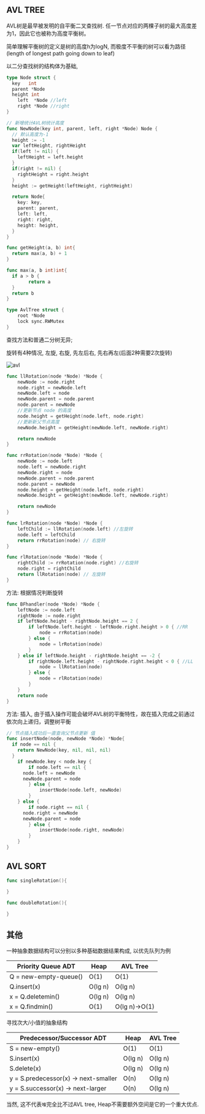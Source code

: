 ## AVL TREE
AVL树是最早被发明的自平衡二叉查找树. 任一节点对应的两棵子树的最大高度差为1，因此它也被称为高度平衡树。

简单理解平衡树的定义是树的高度h为logN, 而极度不平衡的树可以看为路径(length of longest path going down to leaf)

以二分查找树的结构体为基础,
~~~go
type Node struct {
  key   int
  parent *Node
  height int
	left  *Node //left
	right *Node //right
}

// 新增统计AVL树统计高度
func NewNode(key int, parent, left, right *Node) Node {
  // 默认高度为-1
  height := -1
  var leftHeight, rightHeight
  if(left != nil) {
    leftHeight = left.height
  }
  if(right != nil) {
    rightHeight = right.height
  }
  height := getHeight(leftHeight, rightHeight)

  return Node{
    key: key,
    parent: parent,
    left: left,
    right: right,
    height: height,
  }
}

func getHeight(a, b) int{
  return max(a, b) + 1
}

func max(a, b int)int{
  if a > b {
		return a
  }
  return b
}

type AvlTree struct {
    root *Node
    lock sync.RWMutex
}
~~~

查找方法和普通二分树无异;

旋转有4种情况, 左旋, 右旋, 先左后右, 先右再左(后面2种需要2次旋转)

![avl]("~@assets/50/avl.png")

~~~go
func llRotation(node *Node) *Node {
    newNode := node.right
    node.right = newNode.left
    newNode.left = node
    newNode.parent = node.parent
    node.parent = newNode
    //更新节点 node 的高度
    node.height = getHeight(node.left, node.right)
    //更新新父节点高度
    newNode.height = getHeight(newNode.left, newNode.right)

    return newNode
}

func rrRotation(node *Node) *Node {
    newNode := node.left
    node.left = newNode.right
    newNode.right = node
    newNode.parent = node.parent
    node.parent = newNode
    node.height = getHeight(node.left, node.right)
    newNode.height = getHeight(newNode.left, newNode.right)

    return newNode
}

func lrRotation(node *Node) *Node {
    leftChild := llRotation(node.left) //左旋转
    node.left = leftChild
    return rrRotation(node) // 右旋转
}

func rlRotation(node *Node) *Node {
    rightChild := rrRotation(node.right) //右旋转
    node.right = rightChild
    return llRotation(node) // 左旋转
}
~~~

方法: 根据情况判断旋转
~~~go
func BFhandler(node *Node) *Node {
    leftNode := node.left
    rightNode := node.right
    if leftNode.height - rightNode.height == 2 {
        if leftNode.left.height - leftNode.right.height > 0 { //RR
            node = rrRotation(node)
        } else {
            node = lrRotation(node)
        }
    } else if leftNode.height - rightNode.height == -2 {
        if rightNode.left.height - rightNode.right.height < 0 { //LL
            node = llRotation(node)
        } else {
            node = rlRotation(node)
        }
    }
    return node
}
~~~

方法: 插入, 由于插入操作可能会破坏AVL树的平衡特性，故在插入完成之前通过依次向上递归，调整树平衡
~~~go
// 节点插入成功后一直查询父节点更新 值
func insertNode(node, newNode *Node) *Node{
  if node == nil {
    return NewNode(key, nil, nil, nil)
  }
	if newNode.key < node.key {
		if node.left == nil {
      node.left = newNode
      newNode.parent = node
		} else {
			insertNode(node.left, newNode)
		}
	} else {
		if node.right == nil {
      node.right = newNode
      newNode.parent = node
		} else {
			insertNode(node.right, newNode)
		}
	}
}
~~~

## AVL SORT

~~~go
func singleRotation(){

}

func doubleRotation(){
  
}
~~~

## 其他

一种抽象数据结构可以分别以多种基础数据结果构成, 以优先队列为例

 **Priority Queue ADT**     | **Heap**  | **AVL Tree**       
----------------------------|-----------|--------------------
 Q = new\-empty\-queue\(\)  | O\(1\)    | O\(1\)             
 Q\.insert\(x\)             | O\(lg n\) | O\(lg n\)          
 x = Q\.deletemin\(\)       | O\(lg n\) | O\(lg n\)          
 x = Q\.findmin\(\)         | O\(1\)    | O\(lg n\)\->O\(1\) 

 寻找次大/小值的抽象结构

  **Predecessor/Successor ADT**          | **Heap**  | **AVL Tree** 
-----------------------------------------|-----------|--------------
 S = new\-empty\(\)                      | O\(1\)    | O\(1\)       
 S\.insert\(x\)                          | O\(lg n\) | O\(lg n\)    
 S\.delete\(x\)                          | O\(lg n\) | O\(lg n\)    
 y = S\.predecessor\(x\) → next\-smaller | O\(n\)    | O\(lg n\)    
 y = S\.successor\(x\) → next\-larger    | O\(n\)    | O\(lg n\)    

 当然, 这不代表`堆`完全比不过AVL tree, Heap不需要额外空间是它的一个重大优点.

